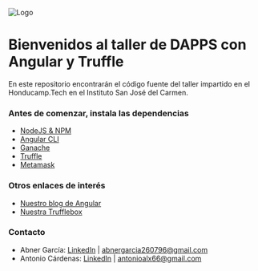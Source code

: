 ![Logo](http://honducamp.tech/wp-content/uploads/2018/11/honducamp-intro-2018.jpg)
# Bienvenidos al taller de DAPPS con Angular y Truffle 

  En este repositorio encontrarán el código fuente del taller impartido en el Honducamp.Tech en el Instituto San José del Carmen. 

### Antes de comenzar, instala las dependencias 

  - [NodeJS & NPM](https://nodejs.org/es/)
  - [Angular CLI](https://angular.io/guide/quickstart#step-1-install-the-angular-cli)
  - [Ganache](https://truffleframework.com/truffle)
  - [Truffle](https://truffleframework.com/truffle)
  - [Metamask](https://metamask.io/)

### Otros enlaces de interés
  - [Nuestro blog de Angular](https://medium.com/ngesyfirebase)
  - [Nuestra Trufflebox](https://truffleframework.com/boxes/angulartruffledapp)

### Contacto
  - Abner García: [LinkedIn](https://www.linkedin.com/in/abnergarcia96/) | abnergarcia260796@gmail.com
  - Antonio Cárdenas: [LinkedIn](https://www.linkedin.com/in/antoniocardenas1/) | antonioalx66@gmail.com